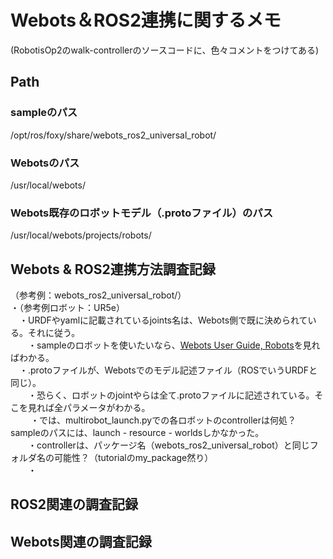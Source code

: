 # Webots＆ROS2連携に関するメモ
(RobotisOp2のwalk-controllerのソースコードに、色々コメントをつけてある) <br>

## Path
### sampleのパス
/opt/ros/foxy/share/webots_ros2_universal_robot/ <br>
### Webotsのパス
/usr/local/webots/ <br>
### Webots既存のロボットモデル（.protoファイル）のパス
/usr/local/webots/projects/robots/ <br>

## Webots & ROS2連携方法調査記録
（参考例：webots_ros2_universal_robot/）<br>
・（参考例ロボット：UR5e） <br>
　・URDFやyamlに記載されているjoints名は、Webots側で既に決められている。それに従う。<br>
　　・sampleのロボットを使いたいなら、[Webots User Guide, Robots](https://cyberbotics.com/doc/guide/robots?version=R2022a)を見ればわかる。<br>
　・.protoファイルが、Webotsでのモデル記述ファイル（ROSでいうURDFと同じ）。<br>
　　・恐らく、ロボットのjointやらは全て.protoファイルに記述されている。そこを見れば全パラメータがわかる。<br>
　
　・では、multirobot_launch.pyでの各ロボットのcontrollerは何処？sampleのパスには、launch - resource - worldsしかなかった。<br>
　　・controllerは、パッケージ名（webots_ros2_universal_robot）と同じフォルダ名の可能性？（tutorialのmy_package然り）<br>
　　・

## ROS2関連の調査記録

## Webots関連の調査記録
